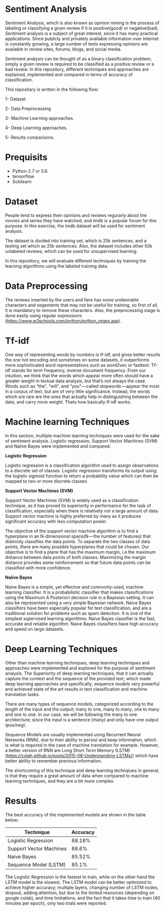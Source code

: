 # Sentiment Analysis

Sentiment Analysis, which is also known as opinion mining is the process of labeling or classifying a given review if it is positive(good) or negative(bad). Sentiment analysis is a subject of great interest, since it has many practical applications. Since publicly and privately available information over Internet is constantly growing, a large number of texts expressing opinions are available in review sites, forums, blogs, and social media.

Sentiment analysis can be thought of as a binary classification problem; simply a given review is required to be classified as a positive review or a bad review. In this repository, different techniques and approaches are explained, implemented and compared in terms of accuracy of classification. 

This repositary is written in the following flow:

1- Dataset

2- Data Preprocessing

3- Machine Learning approaches.

4- Deep Learning approaches.

5- Results comparisons.

# Prequisits

- Python 2.7 or 3.6.
- tensorflow
- Sckilearn

# Dataset

People tend to express their opinions and reviews regurarly about the movies and series they have watched, and imdb is a popular forum for this purpose. In this exercise, the imdb dataset will be used for sentiment analysis.

The dataset is divided into training set, which is 25k sentences, and a testing set which as 25k sentences. Also, the dataset includes other 50k unlabeled reviews, which can be used for unsupervised learning. 

In this repository, we will evaluate different techniques by training the learning algorithms using the labeled training data.

# Data Preprocessing

The reviews inserted by the users and fans has some undesirable characters and segements that may not be useful for training, so first of all, it is mandatory to remove these characters. Also, the preprocessing stage is done easily using regular expressions (https://www.w3schools.com/python/python_regex.asp).

# Tf-idf

One way of representing words by numbers is tf-idf, and gives better results the one hot encoding and sometimes on some datasets, it outperforms more sophisticated word representations such as word2vec or fasttext.
Tf-idf stands for term frequency, inverse document frequency. From our intuition, we think that the words which appear more often should have a greater weight in textual data analysis, but that’s not always the case. Words such as “the”, “will”, and “you” — called stopwords — appear the most in a corpus of text, but are of very little significance. Instead, the words which are rare are the ones that actually help in distinguishing between the data, and carry more weight. Thats how basically tf-idf works. 

# Machine learning Techniques
In this section, multiple machine learning techniques were used for the sake of sentiment analysis. Logistic regression, Support Vector Machines (SVM) and Naiive Bayes were implemented and compared. 

**Logistic Regression**

Logistic regression is a classification algorithm used to assign observations to a discrete set of classes. Logistic regression transforms its output using the logistic sigmoid function to return a probability value which can then be mapped to two or more discrete classes. 

**Support Vector Machines (SVM)**

Support Vector Machines (SVM) is widely used as a classification technique, as it has proved its superiority in performance for the task of classification, especially when there is relatively not a large amount of data. Support vector machine is highly preferred by many as it produces significant accuracy with less computation power. 

The objective of the support vector machine algorithm is to find a hyperplane in an N-dimensional space(N — the number of features) that distinctly classifies the data points.
To separate the two classes of data points, there are many possible hyperplanes that could be chosen. Our objective is to find a plane that has the maximum margin, i.e the maximum distance between data points of both classes. Maximizing the margin distance provides some reinforcement so that future data points can be classified with more confidence.

**Naiive Bayes**

Naive Bayes is a simple, yet effective and commonly-used, machine learning classifier. It is a probabilistic classifier that makes classifications using the Maximum A Posteriori decision rule in a Bayesian setting. It can also be represented using a very simple Bayesian network. Naive Bayes classifiers have been especially popular for text classification, and are a traditional solution for problems such as spam detection. It is one of the simplest supervised learning algorithms. Naive Bayes classifier is the fast, accurate and reliable algorithm. Naive Bayes classifiers have high accuracy and speed on large datasets.

# Deep Learning Techniques

Other than machine learning techniques, deep learning techniques and approaches were implemented and explored for the purpose of sentiment analysis. The Superiority of deep learning techniques, that it can actually capture the context and the sequence of the provided text, which made deep learning approaches and specifically; sequence models very powerful and achieved state of the art results in text classification and machine translation tasks.

There are many types of sequence models, categorized according to the length of the input and the output; many to one, many to many, one to many and one to one. In our case, we will be following the many to one architecture; since the input is a sentence (many) and only have one output (pos/neg).

Sequence Models are usually implemented using Recurrent Neural Networks (RNN), due to their ability to persist and keep information, which is what is required in the case of machine translation for example. However, a better version of RNN are Long Short Term Memory (LSTM) (https://colah.github.io/posts/2015-08-Understanding-LSTMs/) which have better ability to remember previous information. 

The shortcoming of this technique and deep learning technqiues in general, is that they require a great amount of data when compared to machine learning techniques, and they are a bit more complex. 

# Results

The best accuracy of the implemented models are shown in the table below:

| Technique  | Accuracy |
| ---------- | -------- |
| Logistic Regression  | 88.18%  |
| Support Vector Machines  | 88.6%  |
| Naive Bayes  | 85.52%  |
| Sequence Model (LSTM)  | 85.1%  |

The Logistic Regression is the fastest to train, while on the other hand the LSTM model is the slowest.
The LSTM model can be better optimized to achieve higher accuracy; multiple layers, changing number of LSTM nodes, dropout, adding attention, but due to the limited resources (depending on google colab), and time limitations, and the fact that it takes time to train (40 minutes per epoch), only two trials were reported. 
